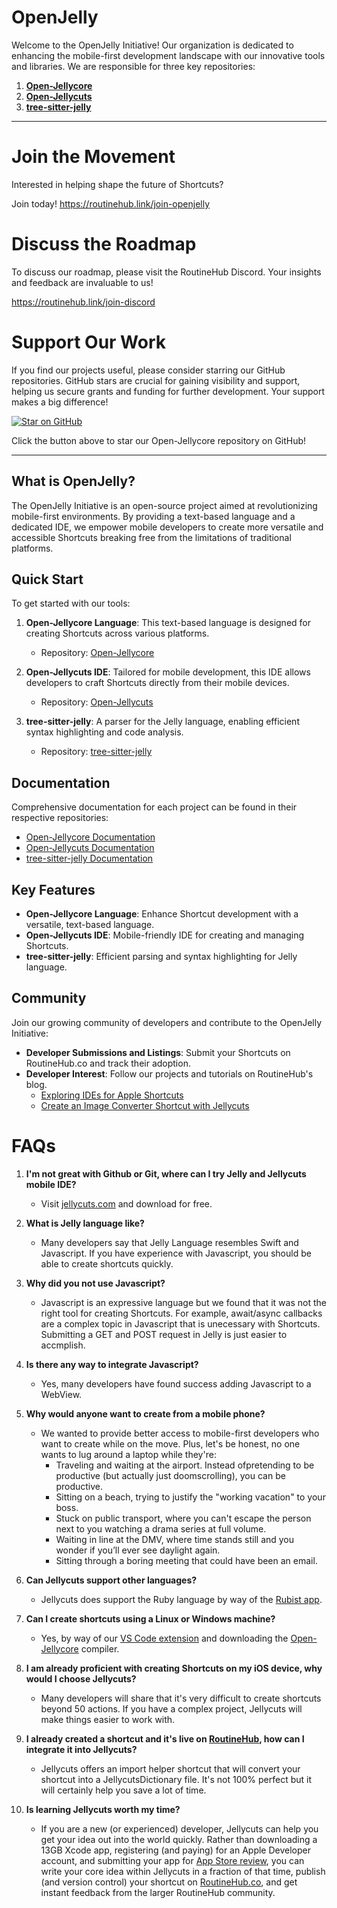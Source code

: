 # OpenJelly 

Welcome to the OpenJelly Initiative! Our organization is dedicated to enhancing the mobile-first development landscape with our innovative tools and libraries. We are responsible for three key repositories:

1. **[Open-Jellycore](https://github.com/Jellycuts/Open-Jellycore)**
2. **[Open-Jellycuts](https://github.com/Jellycuts/Open-Jellycuts)**
3. **[tree-sitter-jelly](https://github.com/Jellycuts/tree-sitter-jelly)**


---


# Join the Movement

Interested in helping shape the future of Shortcuts? 

Join today!
https://routinehub.link/join-openjelly


# Discuss the Roadmap

To discuss our roadmap, please visit the RoutineHub Discord. Your insights and feedback are invaluable to us!

https://routinehub.link/join-discord

# Support Our Work

If you find our projects useful, please consider starring our GitHub repositories. GitHub stars are crucial for gaining visibility and support, helping us secure grants and funding for further development. Your support makes a big difference!

<!-- GitHub Star Button -->
<a href="https://github.com/OpenJelly/Open-Jellycore" target="_blank">
  <img src="https://img.shields.io/github/stars/OpenJelly/Open-Jellycore?style=social" alt="Star on GitHub">
</a>

Click the button above to star our Open-Jellycore repository on GitHub!

---


## What is OpenJelly?

The OpenJelly Initiative is an open-source project aimed at revolutionizing mobile-first environments. By providing a text-based language and a dedicated IDE, we empower mobile developers to create more versatile and accessible Shortcuts breaking free from the limitations of traditional platforms.

## Quick Start

To get started with our tools:

1. **Open-Jellycore Language**: This text-based language is designed for creating Shortcuts across various platforms.
   - Repository: [Open-Jellycore](https://github.com/Jellycuts/Open-Jellycore)

2. **Open-Jellycuts IDE**: Tailored for mobile development, this IDE allows developers to craft Shortcuts directly from their mobile devices.
   - Repository: [Open-Jellycuts](https://github.com/Jellycuts/Open-Jellycuts)

3. **tree-sitter-jelly**: A parser for the Jelly language, enabling efficient syntax highlighting and code analysis.
   - Repository: [tree-sitter-jelly](https://github.com/Jellycuts/tree-sitter-jelly)

## Documentation

Comprehensive documentation for each project can be found in their respective repositories:

- [Open-Jellycore Documentation](https://openjelly.github.io/Open-Jellycore/documentation/open_jellycore/)
- [Open-Jellycuts Documentation](https://github.com/Jellycuts/Open-Jellycuts#readme)
- [tree-sitter-jelly Documentation](https://github.com/Jellycuts/tree-sitter-jelly#readme)

## Key Features

- **Open-Jellycore Language**: Enhance Shortcut development with a versatile, text-based language.
- **Open-Jellycuts IDE**: Mobile-friendly IDE for creating and managing Shortcuts.
- **tree-sitter-jelly**: Efficient parsing and syntax highlighting for Jelly language.

## Community

Join our growing community of developers and contribute to the OpenJelly Initiative:

- **Developer Submissions and Listings**: Submit your Shortcuts on RoutineHub.co and track their adoption.
- **Developer Interest**: Follow our projects and tutorials on RoutineHub's blog.
  - [Exploring IDEs for Apple Shortcuts](https://blog.routinehub.co/exploring-ides-for-apple-shortcuts/)
  - [Create an Image Converter Shortcut with Jellycuts](https://blog.routinehub.co/tutorial-to-create-an-image-converter-shortcut-with-jellycuts/)


# FAQs

1. **I'm not great with Github or Git, where can I try Jelly and Jellycuts mobile IDE?**
   - Visit [jellycuts.com](https://jellycuts.com) and download for free. 

2. **What is Jelly language like?**
   - Many developers say that Jelly Language resembles Swift and Javascript. If you have experience with Javascript, you should be able to create shortcuts quickly.

3. **Why did you not use Javascript?**
   - Javascript is an expressive language but we found that it was not the right tool for creating Shortcuts. For example, await/async callbacks are a complex topic in Javascript that is unecessary with Shortcuts. Submitting a GET and POST request in Jelly is just easier to accmplish.

4. **Is there any way to integrate Javascript?**
   - Yes, many developers have found success adding Javascript to a WebView.

5. **Why would anyone want to create from a mobile phone?**
   - We wanted to provide better access to mobile-first developers who want to create while on the move. Plus, let's be honest, no one wants to lug around a laptop while they're:
     - Traveling and waiting at the airport. Instead ofpretending to be productive (but actually just doomscrolling), you can be productive.
     - Sitting on a beach, trying to justify the "working vacation" to your boss.
     - Stuck on public transport, where you can't escape the person next to you watching a drama series at full volume.
     - Waiting in line at the DMV, where time stands still and you wonder if you’ll ever see daylight again.
     - Sitting through a boring meeting that could have been an email.

6. **Can Jellycuts support other languages?**
   - Jellycuts does support the Ruby language by way of the [Rubist app](https://rubyist.app?ref=https://github.com/openjelly).

7. **Can I create shortcuts using a Linux or Windows machine?**
   - Yes, by way of our [VS Code extension](https://openjelly.com/vscode) and downloading the [Open-Jellycore](https://github.com/Jellycuts/Open-Jellycore) compiler.

8. **I am already proficient with creating Shortcuts on my iOS device, why would I choose Jellycuts?**
   - Many developers will share that it's very difficult to create shortcuts beyond 50 actions. If you have a complex project, Jellycuts will make things easier to work with.

9. **I already created a shortcut and it's live on [RoutineHub](https://RoutineHub.co?ref=https://github.com/openjelly), how can I integrate it into Jellycuts?**
   - Jellycuts offers an import helper shortcut that will convert your shortcut into a JellycutsDictionary file. It's not 100% perfect but it will certainly help you save a lot of time.

10. **Is learning Jellycuts worth my time?**
    - If you are a new (or experienced) developer, Jellycuts can help you get your idea out into the world quickly. Rather than downloading a 13GB Xcode app, registering (and paying) for an Apple Developer account, and submitting your app for [App Store review](https://www.wired.com/story/developers-revolt-apple-dma/), you can write your core idea within Jellycuts in a fraction of that time, publish (and version control) your shortcut on [RoutineHub.co](https://RoutineHub.co?ref=https://github.co/openjelly), and get instant feedback from the larger RoutineHub community.



